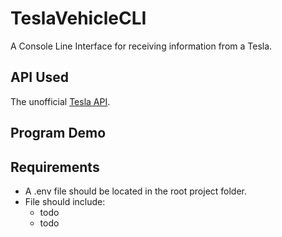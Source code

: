 # TeslaVehicleCLI

A Console Line Interface for receiving information from a Tesla.

## API Used
The unofficial [Tesla API](https://tesla-api.timdorr.com/).


## Program Demo

## Requirements
* A .env file should be located in the root project folder.
* File should include:
  * todo
  * todo
